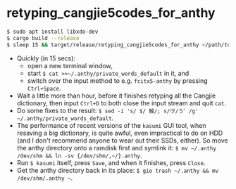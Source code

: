 # retyping_cangjie5codes_for_anthy
```sh
$ sudo apt install libxdo-dev
$ cargo build --release
$ sleep 15 && target/release/retyping_cangjie5codes_for_anthy </path/to/libcangjie-1.2/data/table.txt
```
* Quickly (in 15 secs):
  * open a new terminal window,
  * start `$ cat >>~/.anthy/private_words_default` in it, and
  * switch over the input method to e.g. `fcitx5-anthy` by pressing `Ctrl+Space`.
* Wait a little more than hour, before it finishes retyping all the Cangjie dictionary, then input `Ctrl+D` to both close the input stream and quit `cat`.
* Do some fixes to the result: `$ sed -i 's/ $/ 鱫/; s/ヴ/う゛/g' ~/.anthy/private_words_default`.
* The performance of recent versions of the `kasumi` GUI tool, when resaving a big dictionary, is quite awful, even impractical to do on HDD (and I don't recommend anyone to wear out their SSDs, either). So move the anthy directory onto a ramdisk first and symlink it: `$ mv ~/.anthy /dev/shm && ln -sv {/dev/shm/,~/}.anthy`.
* Run `$ kasumi` itself, press `Save`, and when it finishes, press `Close`.
* Get the anthy directory back in its place: `$ gio trash ~/.anthy && mv /dev/shm/.anthy ~`.
